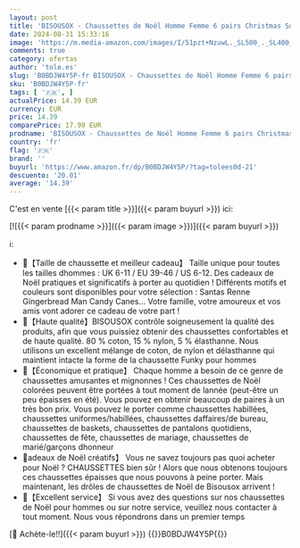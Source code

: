 ```yaml
---
layout: post
title: 'BISOUSOX - Chaussettes de Noël Homme Femme 6 pairs Christmas Socks Coton Cadeau de Noël Bonhomme en Pain D épice Renne du Père Noël Chaussettes Multicolores 39-46  6 paare-xmas2 '
date: 2024-08-31 15:33:16
image: 'https://m.media-amazon.com/images/I/51pzt+NzuwL._SL500_._SL400_.jpg'
comments: true
category: ofertas
author: 'tole.es'
slug: 'B0BDJW4Y5P-fr BISOUSOX - Chaussettes de Noël Homme Femme 6 pairs...'
sku: 'B0BDJW4Y5P-fr'
tags: [ '🇫🇷', ]
actualPrice: 14.39 EUR
currency: EUR
price: 14.39
comparePrice: 17.99 EUR
prodname: 'BISOUSOX - Chaussettes de Noël Homme Femme 6 pairs Christmas Socks Coton Cadeau de Noël Bonhomme en Pain D épice Renne du Père Noël Chaussettes Multicolores 39-46  6 paare-xmas2 '
country: 'fr'
flag: '🇫🇷'
brand: ''
buyurl: 'https://www.amazon.fr/dp/B0BDJW4Y5P/?tag=tolees0d-21'
descuento: '20.01'
average: '14.39'
---
```


C'est en vente [{{< param title >}}]({{< param buyurl >}}) ici:

[![{{< param prodname >}}]({{< param image >}})]({{< param buyurl >}})

ℹ️:

- 🎁【Taille de chaussette et meilleur cadeau】 Taille unique pour toutes les tailles dhommes : UK 6-11 / EU 39-46 / US 6-12. Des cadeaux de Noël pratiques et significatifs à porter au quotidien ! Différents motifs et couleurs sont disponibles pour votre sélection : Santas Renne Gingerbread Man Candy Canes... Votre famille, votre amoureux et vos amis vont adorer ce cadeau de votre part !
- 🎄【Haute qualité】BISOUSOX contrôle soigneusement la qualité des produits, afin que vous puissiez obtenir des chaussettes confortables et de haute qualité. 80 % coton, 15 % nylon, 5 % élasthanne. Nous utilisons un excellent mélange de coton, de nylon et délasthanne qui maintient intacte la forme de la chaussette Funky pour hommes
- 🥳【Économique et pratique】 Chaque homme a besoin de ce genre de chaussettes amusantes et mignonnes ! Ces chaussettes de Noël colorées peuvent être portées à tout moment de lannée (peut-être un peu épaisses en été). Vous pouvez en obtenir beaucoup de paires à un très bon prix. Vous pouvez le porter comme chaussettes habillées, chaussettes uniformes/habillées, chaussettes daffaires/de bureau, chaussettes de baskets, chaussettes de pantalons quotidiens, chaussettes de fête, chaussettes de mariage, chaussettes de marié/garçons dhonneur
- 🎅adeaux de Noël créatifs】 Vous ne savez toujours pas quoi acheter pour Noël ? CHAUSSETTES bien sûr ! Alors que nous obtenons toujours ces chaussettes épaisses que nous pouvons à peine porter. Mais maintenant, les drôles de chaussettes de Noël de Bisousox arrivent !
- 💝【Excellent service】 Si vous avez des questions sur nos chaussettes de Noël pour hommes ou sur notre service, veuillez nous contacter à tout moment. Nous vous répondrons dans un premier temps

[🛒 Achète-le!!]({{< param buyurl >}})
{{<world>}}B0BDJW4Y5P{{</world>}}
